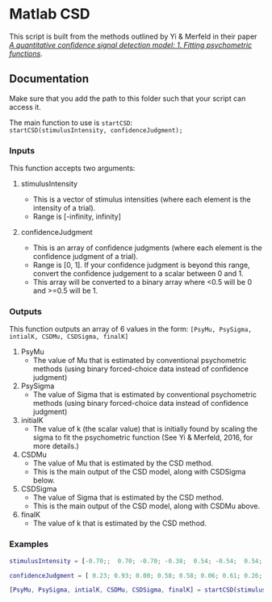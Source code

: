 # Matlab CSD

This script is built from the methods outlined by Yi & Merfeld in their paper *[A quantitative confidence signal detection model: 1. Fitting psychometric functions](https://www.physiology.org/doi/10.1152/jn.00318.2015)*.

## Documentation

Make sure that you add the path to this folder such that your script can access it.

The main function to use is `startCSD`: <br>
`startCSD(stimulusIntensity, confidenceJudgment);`

### Inputs
This function accepts two arguments:
1. stimulusIntensity 
   * This is a vector of stimulus intensities (where each element is the intensity of a trial).
    * Range is [-infinity, infinity]

2. confidenceJudgment
    * This is an array of confidence judgments (where each element is the confidence judgment of a trial).
    * Range is [0, 1]. If your confidence judgment is beyond this range, convert the confidence judgement to a scalar between 0 and 1.
    * This array will be converted to a binary array where <0.5 will be 0 and >=0.5 will be 1.
  
  
### Outputs
This function outputs an array of 6 values in the form: `[PsyMu, PsySigma, intialK, CSDMu, CSDSigma, finalK]`
1. PsyMu 
    * The value of Mu that is estimated by conventional psychometric methods (using binary forced-choice data instead of confidence judgment)
2. PsySigma 
    * The value of Sigma that is estimated by conventional psychometric methods (using binary forced-choice data instead of confidence judgment)
3. initialK 
    * The value of k (the scalar value) that is initially found by scaling the sigma to fit the psychometric function (See Yi & Merfeld, 2016, for more details.)
4. CSDMu 
    * The value of Mu that is estimated by the CSD method.
    * This is the main output of the CSD model, along with CSDSigma below.
5. CSDSigma 
    * The value of Sigma that is estimated by the CSD method.
    * This is the main output of the CSD model, along with CSDMu above.
6. finalK 
    * The value of k that is estimated by the CSD method.
  
### Examples
```matlab
stimulusIntensity = [-0.70;;  0.70; -0.70; -0.38;  0.54; -0.54;  0.54; -0.46; -0.46; -0.46;  0.50; -0.50;  0.50;  0.48;  0.48;  0.48; -0.49; -0.49; -0.49; -0.48];

confidenceJudgment = [ 0.23; 0.93; 0.00; 0.58; 0.58; 0.06; 0.61; 0.26; 0.46; 0.53; 0.74; 0.34; 0.75; 0.87; 0.72; 0.18; 0.09; 0.02; 0.12; 0.28];

[PsyMu, PsySigma, intialK, CSDMu, CSDSigma, finalK] = startCSD(stimulusIntensity, confidenceJudgment);
```

  